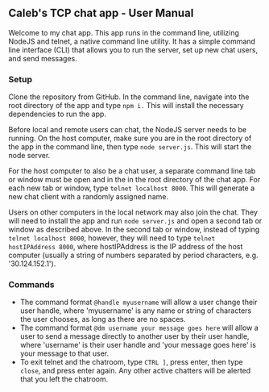 ## Caleb's TCP chat app - User Manual

Welcome to my chat app. This app runs in the command line, utilizing NodeJS and telnet, a native command line utility. It has a simple command line interface (CLI) that allows you to run the server, set up new chat users, and send messages.

### Setup
Clone the repository from GitHub. In the command line, navigate into the root directory of the app and type `npm i.` This will install the necessary dependencies to run the app.

Before local and remote users can chat, the NodeJS server needs to be running. On the host computer, make sure you are in the root directory of the app in the command line, then type `node server.js`. This will start the node server.

For the host computer to also be a chat user, a separate command line tab or window must be open and in the in the root directory of the chat app. For each new tab or window, type `telnet localhost 8000`. This will generate a new chat client with a randomly assigned name.

Users on other computers in the local network may also join the chat. They will need to install the app and run `node server.js` and open a second tab or window as described above. In the second tab or window, instead of typing `telnet localhost 8000`, however, they will need to type `telnet hostIPAddress 8000`, where hostIPAddress is the IP address of the host computer (usually a string of numbers separated by period characters, e.g. '30.124.152.1').

### Commands
* The command format `@handle myusername` will allow a user change their user handle, where 'myusername' is any name or string of characters the user chooses, as long as there are no spaces.
* The command format `@dm username your message goes here` will allow a user to send a message directly to another user by their user handle, where 'username' is their user handle and 'your message goes here' is your message to that user.
* To exit telnet and the chatroom, type `CTRL ]`, press enter, then type `close`, and press enter again. Any other active chatters will be alerted that you left the chatroom.

